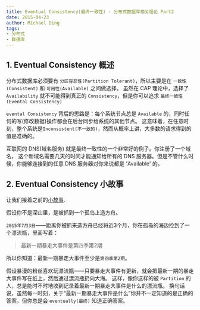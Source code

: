 ```yaml
---
title: Eventual Consistency(最终一致性) - 分布式数据库相关理论 Part2
date: 2015-04-23
author: Michael Ding
tags:
- 分布式
- 数据库
---
```


## 1. Eventual Consistency 概述

分布式数据库必须要有 `分区容忍性(Partition Tolerant)`，所以主要是在 `一致性(Consistent)` 和 `可用性(Available)` 之间做选择。
虽然在 CAP 理论中，选择了 `Availability` 就不可能得到真正的 `Consistency`，但是你可以追求 `最终一致性(Evental Consistency)`

`evental Consistency` 背后的思路是：每个系统节点总是 `Available` 的，同时任何的写(修改数据)操作都会在后台同步给系统的其他节点。
这意味着，在任意时刻，整个系统是`Inconsistent(不一致的)`，然而从概率上讲，大多数的请求得到的值是准确的。

互联网的 DNS(域名服务) 就是最终一致性的一个非常好的例子。你注册了一个域名，
这个新域名需要几天的时间才能通知给所有的 DNS 服务器。但是不管什么时候，你能够连接到的任意 DNS 服务器对你来说都是 'Available' 的。

## 2. Eventual Consistency 小故事

让我们接着之前的[小故事](/2015/04/22/理解CAP理论.html).

假设你不是深山里，是被抓到一个孤岛上造方舟。

`2015年7月3日`——距离你被抓来造方舟已经将近3个月，你在孤岛的海边捡到了一个漂流瓶，里面写着：

> 最新一期暴走大事件是第四季第2期

所以你知道：最新一期暴走大事件至少是`第四季第2期`。

假设暴漫的粉丝喜欢玩漂流瓶——只要暴走大事件有更新，就会把最新一期的暴走大事件写在纸上，然后通过漂流瓶扔向大海。
这样，像你这样的被 `Partition` 的人，总是能时不时地收到记录着最新一期暴走大事件是什么的漂流瓶。
换句话说，虽然每一时刻，关于“最新一期暴走大事件是什么”你并不一定知道的是正确的答案，但你总是会 `eventually(最终)` 知道正确答案。
